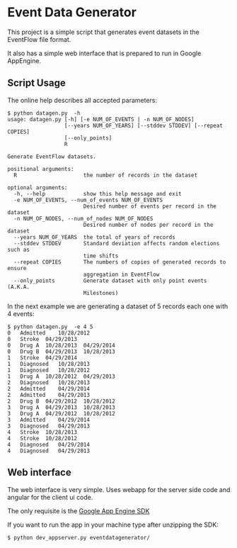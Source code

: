 # Event Data Generator

This project is a simple script that generates event datasets in the
EventFlow file format.

It also has a simple web interface that is prepared to run in Google
AppEngine.

## Script Usage

The online help describes all accepted parameters: 

```
$ python datagen.py  -h
usage: datagen.py [-h] [-e NUM_OF_EVENTS | -n NUM_OF_NODES]
                  [--years NUM_OF_YEARS] [--stddev STDDEV] [--repeat COPIES]
                  [--only_points]
                  R

Generate EventFlow datasets.

positional arguments:
  R                     the number of records in the dataset

optional arguments:
  -h, --help            show this help message and exit
  -e NUM_OF_EVENTS, --num_of_events NUM_OF_EVENTS
                        Desired number of events per record in the dataset
  -n NUM_OF_NODES, --num_of_nodes NUM_OF_NODES
                        Desired number of nodes per record in the dataset
  --years NUM_OF_YEARS  the total of years of records
  --stddev STDDEV       Standard deviation affects random elections such as
                        time shifts
  --repeat COPIES       The numbers of copies of generated records to ensure
                        aggregation in EventFlow
  --only_points         Generate dataset with only point events (A.K.A.
                        Milestones)

```

In the next example we are generating a dataset of 5 records each one
with 4 events:

```
$ python datagen.py  -e 4 5
0	Admitted	10/28/2012
0	Stroke	04/29/2013
0	Drug A	10/28/2013	04/29/2014
0	Drug B	04/29/2013	10/28/2013
1	Stroke	04/29/2014
1	Diagnosed	10/28/2013
1	Diagnosed	10/28/2012
1	Drug A	10/28/2012	04/29/2013
2	Diagnosed	10/28/2013
2	Admitted	04/29/2014
2	Admitted	04/29/2013
2	Drug B	04/29/2012	10/28/2012
3	Drug A	04/29/2013	10/28/2013
3	Drug A	04/29/2012	10/28/2012
3	Admitted	04/29/2014
3	Diagnosed	04/29/2013
4	Stroke	10/28/2013
4	Stroke	10/28/2012
4	Diagnosed	04/29/2014
4	Diagnosed	04/29/2013

```

## Web interface

The web interface is very simple. Uses webapp for the server side code
and angular for the client ui code.

The only requisite is the [Google App Engine SDK](https://cloud.google.com/appengine/downloads#Google_App_Engine_SDK_for_Python)

If you want to run the app in your machine type after unzipping the SDK: 

```
$ python dev_appserver.py eventdatagenerator/
```
